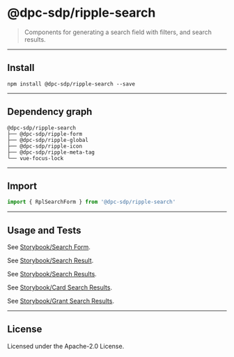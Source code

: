 # @dpc-sdp/ripple-search

> Components for generating a search field with filters, and search results.

--------------------------------------------------------------------------------

## Install

```shell
npm install @dpc-sdp/ripple-search --save
```

--------------------------------------------------------------------------------

## Dependency graph

```shell
@dpc-sdp/ripple-search
├── @dpc-sdp/ripple-form
├── @dpc-sdp/ripple-global
├── @dpc-sdp/ripple-icon
├── @dpc-sdp/ripple-meta-tag
└── vue-focus-lock
```

--------------------------------------------------------------------------------

## Import

```js
import { RplSearchForm } from '@dpc-sdp/ripple-search'
```

--------------------------------------------------------------------------------

## Usage and Tests

See [Storybook/Search Form](https://ripple.sdp.vic.gov.au/?selectedKind=Molecules/Search&selectedStory=Search%20Form).

See [Storybook/Search Result](https://ripple.sdp.vic.gov.au/?selectedKind=Molecules/Search&selectedStory=Search%20Result).

See [Storybook/Search Results](https://ripple.sdp.vic.gov.au/?selectedKind=Molecules/Search&selectedStory=Search%20Results).

See [Storybook/Card Search Results](https://ripple.sdp.vic.gov.au/?selectedKind=Molecules/Search&selectedStory=Card%20Search%20Results).

See [Storybook/Grant Search Results](https://ripple.sdp.vic.gov.au/?selectedKind=Molecules/Search&selectedStory=Grant%20Search%20Results).

--------------------------------------------------------------------------------

## License

Licensed under the Apache-2.0 License.
